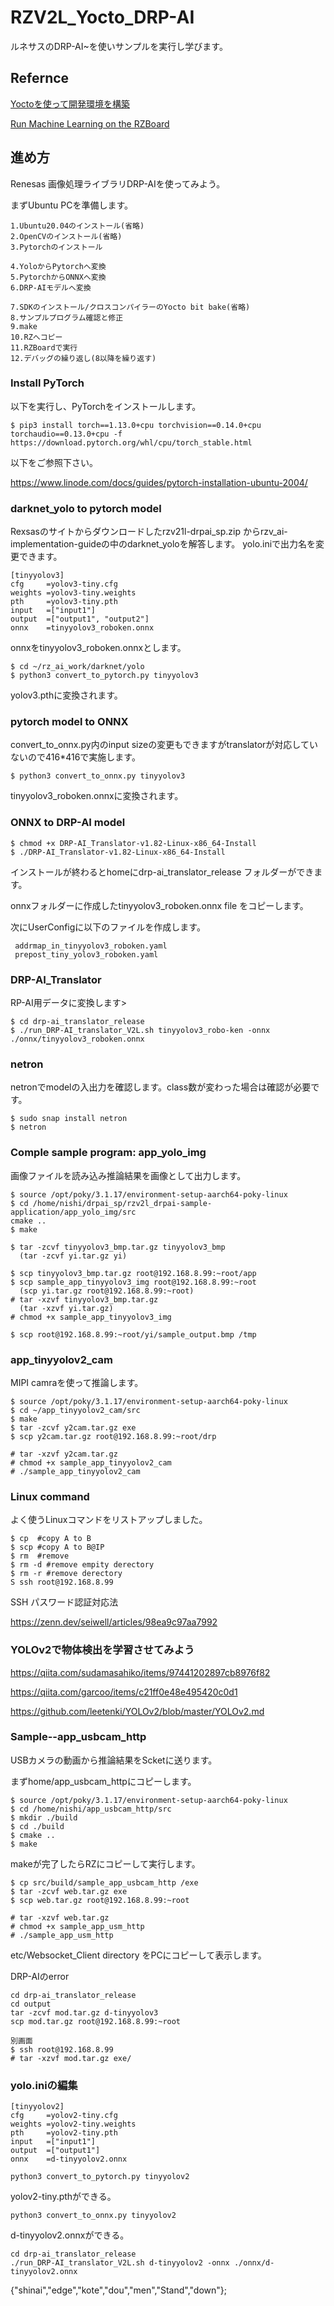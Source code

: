 # RZV2L_Yocto_DRP-AI

ルネサスのDRP-AI~を使いサンプルを実行し学びます。

## Refernce

[Yoctoを使って開発環境を構築](https://qiita.com/Lathe/items/63bed2701d91e098761c)

[Run Machine Learning on the RZBoard](https://www.hackster.io/monica/run-machine-learning-on-the-rzboard-326098)

## 進め方

Renesas 画像処理ライブラリDRP-AIを使ってみよう。

まずUbuntu PCを準備します。
```
1.Ubuntu20.04のインストール(省略)
2.OpenCVのインストール(省略)
3.Pytorchのインストール

4.YoloからPytorchへ変換
5.PytorchからONNXへ変換
6.DRP-AIモデルへ変換

7.SDKのインストール/クロスコンパイラーのYocto bit bake(省略)
8.サンプルプログラム確認と修正
9.make
10.RZへコピー
11.RZBoardで実行
12.デバッグの繰り返し(8以降を繰り返す)
```

### Install PyTorch

以下を実行し、PyTorchをインストールします。
```
$ pip3 install torch==1.13.0+cpu torchvision==0.14.0+cpu torchaudio==0.13.0+cpu -f https://download.pytorch.org/whl/cpu/torch_stable.html
```
以下をご参照下さい。

https://www.linode.com/docs/guides/pytorch-installation-ubuntu-2004/

### darknet_yolo to pytorch model

Rexsasのサイトからダウンロードしたrzv21l-drpai_sp.zip からrzv_ai-implementation-guideの中のdarknet_yoloを解答します。
yolo.iniで出力名を変更できます。

```
[tinyyolov3]
cfg     =yolov3-tiny.cfg
weights =yolov3-tiny.weights
pth     =yolov3-tiny.pth
input   =["input1"]
output  =["output1", "output2"]
onnx    =tinyyolov3_roboken.onnx
```
onnxをtinyyolov3_roboken.onnxとします。

```
$ cd ~/rz_ai_work/darknet/yolo
$ python3 convert_to_pytorch.py tinyyolov3
```
yolov3.pthに変換されます。


### pytorch model to ONNX

convert_to_onnx.py内のinput sizeの変更もできますがtranslatorが対応していないので416*416で実施します。

```
$ python3 convert_to_onnx.py tinyyolov3
```

tinyyolov3_roboken.onnxに変換されます。


### ONNX to DRP-AI model

```
$ chmod +x DRP-AI_Translator-v1.82-Linux-x86_64-Install
$ ./DRP-AI_Translator-v1.82-Linux-x86_64-Install
```
インストールが終わるとhomeにdrp-ai_translator_release フォルダーができます。

 onnxフォルダーに作成したtinyyolov3_roboken.onnx file をコピーします。

次にUserConfigに以下のファイルを作成します。

```
 addrmap_in_tinyyolov3_roboken.yaml
 prepost_tiny_yolov3_roboken.yaml
```

### DRP-AI_Translator

RP-AI用データに変換します>
```
$ cd drp-ai_translator_release
$ ./run_DRP-AI_translator_V2L.sh tinyyolov3_robo-ken -onnx ./onnx/tinyyolov3_roboken.onnx
```

### netron

netronでmodelの入出力を確認します。class数が変わった場合は確認が必要です。

```
$ sudo snap install netron
$ netron
```

### Comple sample program: app_yolo_img

画像ファイルを読み込み推論結果を画像として出力します。

```
$ source /opt/poky/3.1.17/environment-setup-aarch64-poky-linux
$ cd /home/nishi/drpai_sp/rzv2l_drpai-sample-application/app_yolo_img/src
cmake ..
$ make

$ tar -zcvf tinyyolov3_bmp.tar.gz tinyyolov3_bmp
  (tar -zcvf yi.tar.gz yi)

$ scp tinyyolov3_bmp.tar.gz root@192.168.8.99:~root/app
$ scp sample_app_tinyyolov3_img root@192.168.8.99:~root
  (scp yi.tar.gz root@192.168.8.99:~root)
# tar -xzvf tinyyolov3_bmp.tar.gz
  (tar -xzvf yi.tar.gz)
# chmod +x sample_app_tinyyolov3_img

$ scp root@192.168.8.99:~root/yi/sample_output.bmp /tmp

```
### app_tinyyolov2_cam

MIPI camraを使って推論します。

```
$ source /opt/poky/3.1.17/environment-setup-aarch64-poky-linux
$ cd ~/app_tinyyolov2_cam/src
$ make
$ tar -zcvf y2cam.tar.gz exe
$ scp y2cam.tar.gz root@192.168.8.99:~root/drp

# tar -xzvf y2cam.tar.gz
# chmod +x sample_app_tinyyolov2_cam
# ./sample_app_tinyyolov2_cam
```

### Linux command

よく使うLinuxコマンドをリストアップしました。
```
$ cp  #copy A to B 
$ scp #copy A to B@IP
$ rm  #remove
$ rm -d #remove empity derectory
$ rm -r #remove derectory
S ssh root@192.168.8.99
```

SSH パスワード認証対応法

https://zenn.dev/seiwell/articles/98ea9c97aa7992


### YOLOv2で物体検出を学習させてみよう

https://qiita.com/sudamasahiko/items/97441202897cb8976f82

https://qiita.com/garcoo/items/c21ff0e48e495420c0d1

https://github.com/leetenki/YOLOv2/blob/master/YOLOv2.md


### Sample--app_usbcam_http

USBカメラの動画から推論結果をScketに送ります。

まずhome/app_usbcam_httpにコピーします。

```
$ source /opt/poky/3.1.17/environment-setup-aarch64-poky-linux
$ cd /home/nishi/app_usbcam_http/src
$ mkdir ./build
$ cd ./build
$ cmake ..
$ make
```

makeが完了したらRZにコピーして実行します。

```
$ cp src/build/sample_app_usbcam_http /exe
$ tar -zcvf web.tar.gz exe
$ scp web.tar.gz root@192.168.8.99:~root

# tar -xzvf web.tar.gz
# chmod +x sample_app_usm_http
# ./sample_app_usm_http
```

etc/Websocket_Client directory をPCにコピーして表示します。

DRP-AIのerror
```
cd drp-ai_translator_release
cd output
tar -zcvf mod.tar.gz d-tinyyolov3
scp mod.tar.gz root@192.168.8.99:~root

別画面
$ ssh root@192.168.8.99
# tar -xzvf mod.tar.gz exe/
```

### yolo.iniの編集
```
[tinyyolov2]
cfg     =yolov2-tiny.cfg
weights =yolov2-tiny.weights
pth     =yolov2-tiny.pth
input   =["input1"]
output  =["output1"]
onnx    =d-tinyyolov2.onnx
```

```
python3 convert_to_pytorch.py tinyyolov2
```
yolov2-tiny.pthができる。
```
python3 convert_to_onnx.py tinyyolov2
```
d-tinyyolov2.onnxができる。

```
cd drp-ai_translator_release
./run_DRP-AI_translator_V2L.sh d-tinyyolov2 -onnx ./onnx/d-tinyyolov2.onnx
```


{"shinai","edge","kote","dou","men","Stand","down"};

